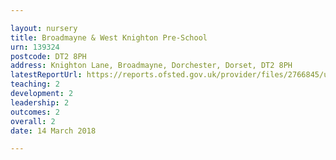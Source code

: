 ```yaml
---

layout: nursery
title: Broadmayne & West Knighton Pre-School
urn: 139324
postcode: DT2 8PH
address: Knighton Lane, Broadmayne, Dorchester, Dorset, DT2 8PH
latestReportUrl: https://reports.ofsted.gov.uk/provider/files/2766845/urn/139324.pdf
teaching: 2
development: 2
leadership: 2
outcomes: 2
overall: 2
date: 14 March 2018

---
```

